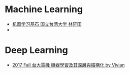 # Machine Learning

*  [机器学习基石 国立台湾大学 林轩田](https://www.youtube.com/playlist?list=PLXVfgk9fNX2I7tB6oIINGBmW50rrmFTqf)
* 

# Deep Learning

* [2017 Fall 台大電機 機器學習及其深層與結構化 by 
Vivian ](https://www.youtube.com/playlist?list=PLOAQYZPRn2V72fqJMpMsO9B--NG_koLhD) 
